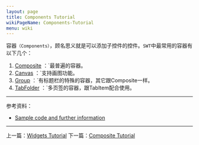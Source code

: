 ```yaml
---
layout: page
title: Components Tutorial
wikiPageName: Components-Tutorial
menu: wiki
---
```


容器`（Components）`，顾名思义就是可以添加子控件的控件。`SWT`中最常用的容器有以下几个：

1. [Composite]({{site.baseurl}}/eclipse.tutorial/wiki/Composite-Tutorial.html) ：`最普遍的容器。
2. [Canvas]({{site.baseurl}}/eclipse.tutorial/wiki/Canvas-Tutorial.html) ：`支持画图功能。
3. [Group]({{site.baseurl}}/eclipse.tutorial/wiki/Group-Tutorial.html) ：`有标题栏的特殊的容器，其它跟Composite一样。
4. [TabFolder]({{site.baseurl}}/eclipse.tutorial/wiki/TabFolder-Tutorial.html) ：`多页签的容器，跟TabItem配合使用。

***
参考资料：
  * [Sample code and further information](http://www.eclipse.org/swt/)

***

上一篇：[Widgets Tutorial]({{site.baseurl}}/eclipse.tutorial/wiki/SWT-Widgets.html)
下一篇：[Composite Tutorial]({{site.baseurl}}/eclipse.tutorial/wiki/Composite-Tutorial.html)
